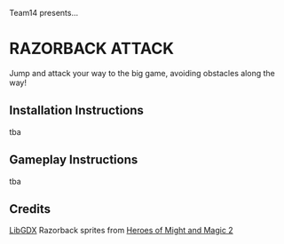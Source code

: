Team14 presents...

# RAZORBACK ATTACK

Jump and attack your way to the big game, avoiding obstacles along the way!

## Installation Instructions

tba

## Gameplay Instructions

tba

## Credits

[LibGDX](http://code.google.com/p/libgdx/)
Razorback sprites from [Heroes of Might and Magic 2](http://www.spriters-resource.com/pc_computer/heroesofmightandmagic2/sheet/41775)